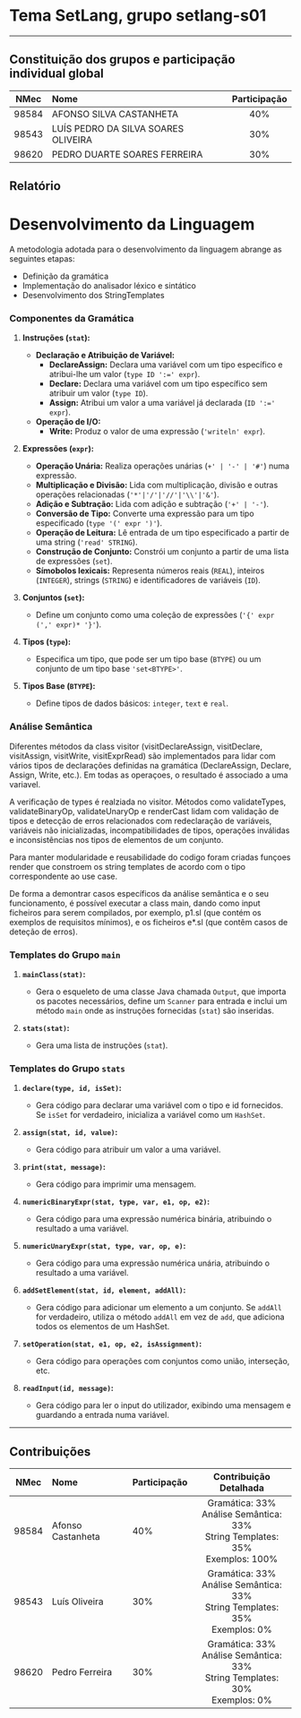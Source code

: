 # Tema **SetLang**, grupo **setlang-s01**
-----

## Constituição dos grupos e participação individual global

| NMec | Nome | Participação |
|:---:|:---|:---:|
|  98584 | AFONSO SILVA CASTANHETA | 40% |
|  98543 | LUÍS PEDRO DA SILVA SOARES OLIVEIRA | 30% |
|  98620 | PEDRO DUARTE SOARES FERREIRA | 30% |

## Relatório

# Desenvolvimento da Linguagem

A metodologia adotada para o desenvolvimento da linguagem abrange as seguintes etapas:

<ul>
    <li>Definição da gramática</li>
    <li>Implementação do analisador léxico e sintático</li>
    <li>Desenvolvimento dos StringTemplates</li>
</ul>


### Componentes da Gramática

1. **Instruções (`stat`):**
   - **Declaração e Atribuição de Variável:**
     - **DeclareAssign:** Declara uma variável com um tipo específico e atribui-lhe um valor (`type ID ':=' expr`).
     - **Declare:** Declara uma variável com um tipo específico sem atribuir um valor (`type ID`).
     - **Assign:** Atribui um valor a uma variável já declarada (`ID ':=' expr`).
   - **Operação de I/O:**
     - **Write:** Produz o valor de uma expressão (`'writeln' expr`).

2. **Expressões (`expr`):**
   - **Operação Unária:** Realiza operações unárias (`+' | '-' | '#'`) numa expressão.
   - **Multiplicação e Divisão:** Lida com multiplicação, divisão e outras operações relacionadas (`'*'|'/'|'//'|'\\'|'&'`).
   - **Adição e Subtração:** Lida com adição e subtração (`'+' | '-'`).
   - **Conversão de Tipo:** Converte uma expressão para um tipo especificado (`type '(' expr ')'`).
   - **Operação de Leitura:** Lê entrada de um tipo especificado a partir de uma string (`'read' STRING`).
   - **Construção de Conjunto:** Constrói um conjunto a partir de uma lista de expressões (`set`).
   - **Símobolos lexicais:** Representa números reais (`REAL`), inteiros (`INTEGER`), strings (`STRING`) e identificadores de variáveis (`ID`).

3. **Conjuntos (`set`):**
   - Define um conjunto como uma coleção de expressões (`'{' expr (',' expr)* '}'`).

4. **Tipos (`type`):**
   - Especifica um tipo, que pode ser um tipo base (`BTYPE`) ou um conjunto de um tipo base `'set<BTYPE>'`.

5. **Tipos Base (`BTYPE`):**
   - Define tipos de dados básicos: `integer`, `text` e `real`.
  
### Análise Semântica
Diferentes métodos da class visitor (visitDeclareAssign, visitDeclare, visitAssign, visitWrite, visitExprRead) são implementados para lidar com vários tipos de declarações definidas na gramática (DeclareAssign, Declare, Assign, Write, etc.). Em todas as operaçoes, o resultado é associado a uma variavel.

A verificação de types é realziada no visitor. Métodos como validateTypes, validateBinaryOp, validateUnaryOp e renderCast lidam com validação de tipos e detecção de erros relacionados com redeclaração de variáveis, variáveis não inicializadas, incompatibilidades de tipos, operações inválidas e inconsistências nos tipos de elementos de um conjunto.

Para manter modularidade e reusabilidade do codigo foram criadas funçoes render que constroem os string templates de acordo com o tipo correspondente ao use case.

De forma a demontrar casos específicos da análise semântica e o seu funcionamento, é possível executar a class main, dando como input ficheiros para serem compilados, por exemplo, p1.sl (que contém os exemplos de requisitos mínimos), e os ficheiros e*.sl (que contêm casos de deteção de erros).

### Templates do Grupo `main`

1. **`mainClass(stat)`:**
   - Gera o esqueleto de uma classe Java chamada `Output`, que importa os pacotes necessários, define um `Scanner` para entrada e inclui um método `main` onde as instruções fornecidas (`stat`) são inseridas.

2. **`stats(stat)`:**
   - Gera uma lista de instruções (`stat`).

### Templates do Grupo `stats`

1. **`declare(type, id, isSet)`:**
   - Gera código para declarar uma variável com o tipo e id fornecidos. Se `isSet` for verdadeiro, inicializa a variável como um `HashSet`.

2. **`assign(stat, id, value)`:**
   - Gera código para atribuir um valor a uma variável.

3. **`print(stat, message)`:**
   - Gera código para imprimir uma mensagem.

4. **`numericBinaryExpr(stat, type, var, e1, op, e2)`:**
   - Gera código para uma expressão numérica binária, atribuindo o resultado a uma variável. 

5. **`numericUnaryExpr(stat, type, var, op, e)`:**
   - Gera código para uma expressão numérica unária, atribuindo o resultado a uma variável. 

6. **`addSetElement(stat, id, element, addAll)`:**
   - Gera código para adicionar um elemento a um conjunto. Se `addAll` for verdadeiro, utiliza o método `addAll` em vez de `add`, que adiciona todos os elementos de um HashSet.

7. **`setOperation(stat, e1, op, e2, isAssignment)`:**
   - Gera código para operações com conjuntos como união, interseção, etc.

8. **`readInput(id, message)`:**
   - Gera código para ler o input do utilizador, exibindo uma mensagem e guardando a entrada numa variável.

---

## Contribuições

| NMec  | Nome              | Participação | Contribuição Detalhada |
|:---:|:---|:---|:---:|
| 98584 | Afonso Castanheta | 40%             | Gramática: 33%<br>Análise Semântica: 33%<br>String Templates: 35%<br>Exemplos: 100%|
| 98543 | Luís Oliveira     | 30%             | Gramática: 33%<br>Análise Semântica: 33%<br>String Templates: 35%<br>Exemplos: 0%|
| 98620 | Pedro Ferreira    | 30%             | Gramática: 33%<br>Análise Semântica: 33%<br>String Templates: 30%<br>Exemplos: 0%|

